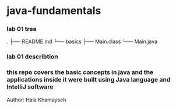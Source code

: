 # java-fundamentals
### lab 01 tree
.
├── README.md
└── basics
    ├── Main.class
    └── Main.java


### lab 01 describtion
### this repo covers the basic concepts in java and the applications inside it were built using Java language and IntelliJ software 

Author: Hala Khamayseh